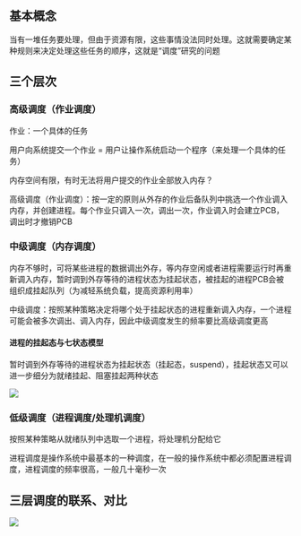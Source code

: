 ## 基本概念

当有一堆任务要处理，但由于资源有限，这些事情没法同时处理。这就需要确定某种规则来决定处理这些任务的顺序，这就是“调度”研究的问题

## 三个层次

### 高级调度（作业调度）

作业：一个具体的任务

用户向系统提交一个作业 = 用户让操作系统启动一个程序（来处理一个具体的任务）

内存空间有限，有时无法将用户提交的作业全部放入内存？

高级调度（作业调度）：按一定的原则从外存的作业后备队列中挑选一个作业调入内存，并创建进程。每个作业只调入一次，调出一次，作业调入时会建立PCB，调出时才撤销PCB

### 中级调度（内存调度）

内存不够时，可将某些进程的数据调出外存，等内存空闲或者进程需要运行时再重新调入内存，暂时调到外存等待的进程状态为挂起状态，被挂起的进程PCB会被组织成挂起队列（为减轻系统负载，提高资源利用率）

中级调度：按照某种策略决定将哪个处于挂起状态的进程重新调入内存，一个进程可能会被多次调出、调入内存，因此中级调度发生的频率要比高级调度更高

#### 进程的挂起态与七状态模型

暂时调到外存等待的进程状态为挂起状态（挂起态，suspend），挂起状态又可以进一步细分为就绪挂起、阻塞挂起两种状态

![](https://tva1.sinaimg.cn/large/008i3skNly1gr45rbraq4j30wm0cwwpl.jpg)

### 低级调度（进程调度/处理机调度）

按照某种策略从就绪队列中选取一个进程，将处理机分配给它

进程调度是操作系统中最基本的一种调度，在一般的操作系统中都必须配置进程调度，进程调度的频率很高，一般几十毫秒一次

## 三层调度的联系、对比

![](https://tva1.sinaimg.cn/large/008i3skNly1gr45th3bwkj30s20a4gun.jpg)


